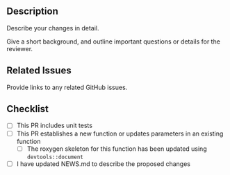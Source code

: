 <!-- Provide a general summary of your changes in the Title above. -->

## Description

Describe your changes in detail. 

Give a short background, and outline important questions or details for the reviewer.

## Related Issues

Provide links to any related GitHub issues.

## Checklist

- [ ] This PR includes unit tests
- [ ] This PR establishes a new function or updates parameters in an existing function
  - [ ]  The roxygen skeleton for this function has been updated using `devtools::document`
- [ ] I have updated NEWS.md to describe the proposed changes
